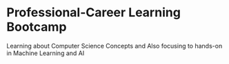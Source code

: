 # Professional-Career Learning Bootcamp
 Learning about Computer Science Concepts and Also focusing to  hands-on in Machine Learning and AI
